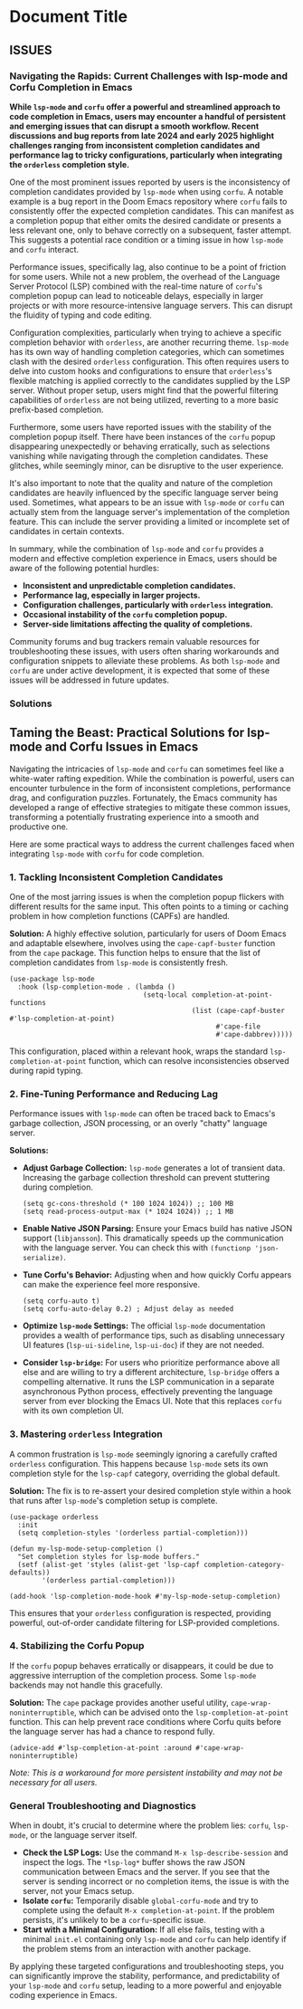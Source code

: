 # Document Title

## ISSUES
### Navigating the Rapids: Current Challenges with lsp-mode and Corfu Completion in Emacs

**While `lsp-mode` and `corfu` offer a powerful and streamlined approach to code completion in Emacs, users may encounter a handful of persistent and emerging issues that can disrupt a smooth workflow. Recent discussions and bug reports from late 2024 and early 2025 highlight challenges ranging from inconsistent completion candidates and performance lag to tricky configurations, particularly when integrating the `orderless` completion style.**

One of the most prominent issues reported by users is the inconsistency of completion candidates provided by `lsp-mode` when using `corfu`. A notable example is a bug report in the Doom Emacs repository where `corfu` fails to consistently offer the expected completion candidates. This can manifest as a completion popup that either omits the desired candidate or presents a less relevant one, only to behave correctly on a subsequent, faster attempt. This suggests a potential race condition or a timing issue in how `lsp-mode` and `corfu` interact.

Performance issues, specifically lag, also continue to be a point of friction for some users. While not a new problem, the overhead of the Language Server Protocol (LSP) combined with the real-time nature of `corfu`'s completion popup can lead to noticeable delays, especially in larger projects or with more resource-intensive language servers. This can disrupt the fluidity of typing and code editing.

Configuration complexities, particularly when trying to achieve a specific completion behavior with `orderless`, are another recurring theme. `lsp-mode` has its own way of handling completion categories, which can sometimes clash with the desired `orderless` configuration. This often requires users to delve into custom hooks and configurations to ensure that `orderless`'s flexible matching is applied correctly to the candidates supplied by the LSP server. Without proper setup, users might find that the powerful filtering capabilities of `orderless` are not being utilized, reverting to a more basic prefix-based completion.

Furthermore, some users have reported issues with the stability of the completion popup itself. There have been instances of the `corfu` popup disappearing unexpectedly or behaving erratically, such as selections vanishing while navigating through the completion candidates. These glitches, while seemingly minor, can be disruptive to the user experience.

It's also important to note that the quality and nature of the completion candidates are heavily influenced by the specific language server being used. Sometimes, what appears to be an issue with `lsp-mode` or `corfu` can actually stem from the language server's implementation of the completion feature. This can include the server providing a limited or incomplete set of candidates in certain contexts.

In summary, while the combination of `lsp-mode` and `corfu` provides a modern and effective completion experience in Emacs, users should be aware of the following potential hurdles:

* **Inconsistent and unpredictable completion candidates.**
* **Performance lag, especially in larger projects.**
* **Configuration challenges, particularly with `orderless` integration.**
* **Occasional instability of the `corfu` completion popup.**
* **Server-side limitations affecting the quality of completions.**

Community forums and bug trackers remain valuable resources for troubleshooting these issues, with users often sharing workarounds and configuration snippets to alleviate these problems. As both `lsp-mode` and `corfu` are under active development, it is expected that some of these issues will be addressed in future updates.

### Solutions
## Taming the Beast: Practical Solutions for lsp-mode and Corfu Issues in Emacs

Navigating the intricacies of `lsp-mode` and `corfu` can sometimes feel like a white-water rafting expedition. While the combination is powerful, users can encounter turbulence in the form of inconsistent completions, performance drag, and configuration puzzles. Fortunately, the Emacs community has developed a range of effective strategies to mitigate these common issues, transforming a potentially frustrating experience into a smooth and productive one.

Here are some practical ways to address the current challenges faced when integrating `lsp-mode` with `corfu` for code completion.

### 1\. Tackling Inconsistent Completion Candidates

One of the most jarring issues is when the completion popup flickers with different results for the same input. This often points to a timing or caching problem in how completion functions (CAPFs) are handled.

**Solution:**
A highly effective solution, particularly for users of Doom Emacs and adaptable elsewhere, involves using the `cape-capf-buster` function from the `cape` package. This function helps to ensure that the list of completion candidates from `lsp-mode` is consistently fresh.

```emacs-lisp
(use-package lsp-mode
  :hook (lsp-completion-mode . (lambda ()
                                 (setq-local completion-at-point-functions
                                             (list (cape-capf-buster #'lsp-completion-at-point)
                                                   #'cape-file
                                                   #'cape-dabbrev)))))
```

This configuration, placed within a relevant hook, wraps the standard `lsp-completion-at-point` function, which can resolve inconsistencies observed during rapid typing.

### 2\. Fine-Tuning Performance and Reducing Lag

Performance issues with `lsp-mode` can often be traced back to Emacs's garbage collection, JSON processing, or an overly "chatty" language server.

**Solutions:**

  * **Adjust Garbage Collection:** `lsp-mode` generates a lot of transient data. Increasing the garbage collection threshold can prevent stuttering during completion.

    ```emacs-lisp
    (setq gc-cons-threshold (* 100 1024 1024)) ;; 100 MB
    (setq read-process-output-max (* 1024 1024)) ;; 1 MB
    ```

  * **Enable Native JSON Parsing:** Ensure your Emacs build has native JSON support (`libjansson`). This dramatically speeds up the communication with the language server. You can check this with `(functionp 'json-serialize)`.

  * **Tune Corfu's Behavior:** Adjusting when and how quickly Corfu appears can make the experience feel more responsive.

    ```emacs-lisp
    (setq corfu-auto t)
    (setq corfu-auto-delay 0.2) ; Adjust delay as needed
    ```

  * **Optimize `lsp-mode` Settings:** The official `lsp-mode` documentation provides a wealth of performance tips, such as disabling unnecessary UI features (`lsp-ui-sideline`, `lsp-ui-doc`) if they are not needed.

  * **Consider `lsp-bridge`:** For users who prioritize performance above all else and are willing to try a different architecture, `lsp-bridge` offers a compelling alternative. It runs the LSP communication in a separate asynchronous Python process, effectively preventing the language server from ever blocking the Emacs UI. Note that this replaces `corfu` with its own completion UI.

### 3\. Mastering `orderless` Integration

A common frustration is `lsp-mode` seemingly ignoring a carefully crafted `orderless` configuration. This happens because `lsp-mode` sets its own completion style for the `lsp-capf` category, overriding the global default.

**Solution:**
The fix is to re-assert your desired completion style within a hook that runs after `lsp-mode`'s completion setup is complete.

```emacs-lisp
(use-package orderless
  :init
  (setq completion-styles '(orderless partial-completion)))

(defun my-lsp-mode-setup-completion ()
  "Set completion styles for lsp-mode buffers."
  (setf (alist-get 'styles (alist-get 'lsp-capf completion-category-defaults))
        '(orderless partial-completion)))

(add-hook 'lsp-completion-mode-hook #'my-lsp-mode-setup-completion)
```

This ensures that your `orderless` configuration is respected, providing powerful, out-of-order candidate filtering for LSP-provided completions.

### 4\. Stabilizing the Corfu Popup

If the `corfu` popup behaves erratically or disappears, it could be due to aggressive interruption of the completion process. Some `lsp-mode` backends may not handle this gracefully.

**Solution:**
The `cape` package provides another useful utility, `cape-wrap-noninterruptible`, which can be advised onto the `lsp-completion-at-point` function. This can help prevent race conditions where Corfu quits before the language server has had a chance to respond fully.

```emacs-lisp
(advice-add #'lsp-completion-at-point :around #'cape-wrap-noninterruptible)
```

*Note: This is a workaround for more persistent instability and may not be necessary for all users.*

### General Troubleshooting and Diagnostics

When in doubt, it's crucial to determine where the problem lies: `corfu`, `lsp-mode`, or the language server itself.

  * **Check the LSP Logs:** Use the command `M-x lsp-describe-session` and inspect the logs. The `*lsp-log*` buffer shows the raw JSON communication between Emacs and the server. If you see that the server is sending incorrect or no completion items, the issue is with the server, not your Emacs setup.
  * **Isolate `corfu`:** Temporarily disable `global-corfu-mode` and try to complete using the default `M-x completion-at-point`. If the problem persists, it's unlikely to be a `corfu`-specific issue.
  * **Start with a Minimal Configuration:** If all else fails, testing with a minimal `init.el` containing only `lsp-mode` and `corfu` can help identify if the problem stems from an interaction with another package.

By applying these targeted configurations and troubleshooting steps, you can significantly improve the stability, performance, and predictability of your `lsp-mode` and `corfu` setup, leading to a more powerful and enjoyable coding experience in Emacs.
